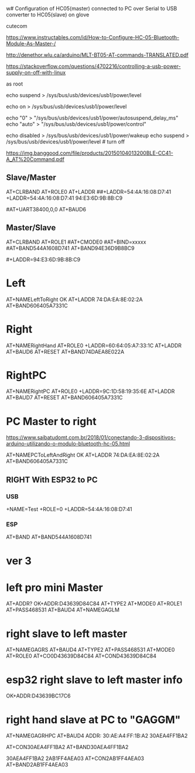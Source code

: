 w# Configuration of HC05(master) connected to PC over Serial to USB converter to HC05(slave) on glove

cutecom

https://www.instructables.com/id/How-to-Configure-HC-05-Bluetooth-Module-As-Master-/

http://denethor.wlu.ca/arduino/MLT-BT05-AT-commands-TRANSLATED.pdf

https://stackoverflow.com/questions/4702216/controlling-a-usb-power-supply-on-off-with-linux

as root

echo suspend > /sys/bus/usb/devices/usb1/power/level

echo on > /sys/bus/usb/devices/usb1/power/level

echo "0" > "/sys/bus/usb/devices/usb1/power/autosuspend_delay_ms"
echo "auto" > "/sys/bus/usb/devices/usb1/power/control"

echo disabled > /sys/bus/usb/devices/usb1/power/wakeup
echo suspend > /sys/bus/usb/devices/usb1/power/level  # turn off

https://img.banggood.com/file/products/20150104013200BLE-CC41-A_AT%20Command.pdf

## Slave/Master

AT+CLRBAND
AT+ROLE0
AT+LADDR
##+LADDR=54:4A:16:08:D7:41
+LADDR=54:4A:16:08:D7:41
94:E3:6D:9B:8B:C9

#AT+UART38400,0,0
AT+BAUD6

## Master/Slave

AT+CLRBAND
AT+ROLE1
#AT+CMODE0
#AT+BIND=xxxxx
#AT+BAND544A1608D741
AT+BAND94E36D9B8BC9

#+LADDR=94:E3:6D:9B:8B:C9


# Left

AT+NAMELeftToRight
OK
AT+LADDR
74:DA:EA:8E:02:2A
AT+BAND606405A7331C

# Right

AT+NAMERightHand
AT+ROLE0
+LADDR=60:64:05:A7:33:1C
AT+LADDR
AT+BAUD6
AT+RESET
AT+BAND74DAEA8E022A


# RightPC
AT+NAMERightPC
AT+ROLE0
+LADDR=9C:1D:58:19:35:6E
AT+LADDR
AT+BAUD7
AT+RESET
AT+BAND606405A7331C


# PC Master to right

https://www.saibatudomt.com.br/2018/01/conectando-3-dispositivos-arduino-utilizando-o-modulo-bluetooth-hc-05.html

AT+NAMEPCToLeftAndRight
OK
AT+LADDR
74:DA:EA:8E:02:2A
AT+BAND606405A7331C





## RIGHT With ESP32 to PC

### USB
+NAME=Test
+ROLE=0
+LADDR=54:4A:16:08:D7:41

### ESP
AT+BAND
AT+BAND544A1608D741

# ver 3

# left pro mini Master
AT+ADDR?
OK+ADDR:D43639D84C84
AT+TYPE2
AT+MODE0
AT+ROLE1
AT+PASS468531
AT+BAUD4
AT+NAMEGAGLM


# right slave to left master
AT+NAMEGAGRS
AT+BAUD4
AT+TYPE2
AT+PASS468531
AT+MODE0
AT+ROLE0
AT+CO0D43639D84C84
AT+COND43639D84C84

# esp32 right slave to left master info

OK+ADDR:D43639BC17C6


# right hand slave at PC to "GAGGM"
AT+NAMEGAGRHPC
AT+BAUD4
ADDR:
30:AE:A4:FF:1B:A2
30AEA4FF1BA2

AT+CON30AEA4FF1BA2
AT+BAND30AEA4FF1BA2

30AEA4FF1BA2
2AB1FF4AEA03
AT+CON2AB1FF4AEA03
AT+BAND2AB1FF4AEA03
